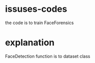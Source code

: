 # issuses-codes
the code is to train FaceForensics

# explanation
FaceDetection function is to dataset class
